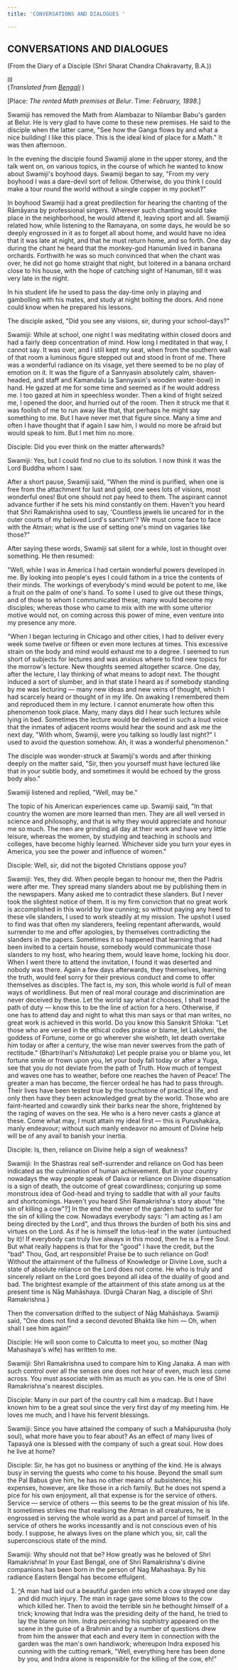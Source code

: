 ```yaml
---
title: 'CONVERSATIONS AND DIALOGUES '

---
```





  

## CONVERSATIONS AND DIALOGUES

(From the Diary of a Disciple (Shri Sharat Chandra Chakravarty, B.A.))

III  
(*Translated from [Bengali](swami_shishya_12e7_03.pdf)* )

\[Place: *The rented Math premises at Belur*. Time: *February, 1898*.\]

Swamiji has removed the Math from Alambazar to Nilambar Babu's garden at
Belur. He is very glad to have come to these new premises. He said to
the disciple when the latter came, "See how the Ganga flows by and what
a nice building! I like this place. This is the ideal kind of place for
a Math." It was then afternoon.

In the evening the disciple found Swamiji alone in the upper storey, and
the talk went on, on various topics, in the course of which he wanted to
know about Swamiji's boyhood days. Swamiji began to say, "From my very
boyhood I was a dare-devil sort of fellow. Otherwise, do you think I
could make a tour round the world without a single copper in my pocket?"

In boyhood Swamiji had a great predilection for hearing the chanting of
the Rāmāyana by professional singers. Wherever such chanting would take
place in the neighborhood, he would attend it, leaving sport and all.
Swamiji related how, while listening to the Ramayana, on some days, he
would be so deeply engrossed in it as to forget all about home, and
would have no idea that it was late at night, and that he must return
home, and so forth. One day during the chant he heard that the
monkey-god Hanumān lived in banana orchards. Forthwith he was so much
convinced that when the chant was over, he did not go home straight that
night, but loitered in a banana orchard close to his house, with the
hope of catching sight of Hanuman, till it was very late in the night.

In his student life he used to pass the day-time only in playing and
gambolling with his mates, and study at night bolting the doors. And
none could know when he prepared his lessons.

The disciple asked, "Did you see any visions, sir, during your
school-days?"

Swamiji: While at school, one night I was meditating within closed doors
and had a fairly deep concentration of mind. How long I meditated in
that way, I cannot say. It was over, and I still kept my seat, when from
the southern wall of that room a luminous figure stepped out and stood
in front of me. There was a wonderful radiance on its visage, yet there
seemed to be no play of emotion on it. It was the figure of a Sannyasin
absolutely calm, shaven-headed, and staff and Kamandalu (a Sannyasin's
wooden water-bowl) in hand. He gazed at me for some time and seemed as
if he would address me. I too gazed at him in speechless wonder. Then a
kind of fright seized me, I opened the door, and hurried out of the
room. Then it struck me that it was foolish of me to run away like that,
that perhaps he might say something to me. But I have never met that
figure since. Many a time and often I have thought that if again I saw
him, I would no more be afraid but would speak to him. But I met him no
more.

Disciple: Did you ever think on the matter afterwards?

Swamiji: Yes, but I could find no clue to its solution. I now think it
was the Lord Buddha whom I saw.

After a short pause, Swamiji said, "When the mind is purified, when one
is free from the attachment for lust and gold, one sees lots of visions,
most wonderful ones! But one should not pay heed to them. The aspirant
cannot advance further if he sets his mind constantly on them. Haven't
you heard that Shri Ramakrishna used to say, 'Countless jewels lie
uncared for in the outer courts of my beloved Lord's sanctum'? We must
come face to face with the Atman; what is the use of setting one's mind
on vagaries like those?"

After saying these words, Swamiji sat silent for a while, lost in
thought over something. He then resumed:

"Well, while I was in America I had certain wonderful powers developed
in me. By looking into people's eyes I could fathom in a trice the
contents of their minds. The workings of everybody's mind would be
potent to me, like a fruit on the palm of one's hand. To some I used to
give out these things, and of those to whom I communicated these, many
would become my disciples; whereas those who came to mix with me with
some ulterior motive would not, on coming across this power of mine,
even venture into my presence any more.

"When I began lecturing in Chicago and other cities, I had to deliver
every week some twelve or fifteen or even more lectures at times. This
excessive strain on the body and mind would exhaust me to a degree. I
seemed to run short of subjects for lectures and was anxious where to
find new topics for the morrow's lecture. New thoughts seemed altogether
scarce. One day, after the lecture, I lay thinking of what means to
adopt next. The thought induced a sort of slumber, and in that state I
heard as if somebody standing by me was lecturing — many new ideas and
new veins of thought, which I had scarcely heard or thought of in my
life. On awaking I remembered them and reproduced them in my lecture. I
cannot enumerate how often this phenomenon took place. Many, many days
did I hear such lectures while lying in bed. Sometimes the lecture would
be delivered in such a loud voice that the inmates of adjacent rooms
would hear the sound and ask me the next day, "With whom, Swamiji, were
you talking so loudly last night?" I used to avoid the question somehow.
Ah, it was a wonderful phenomenon."

The disciple was wonder-struck at Swamiji's words and after thinking
deeply on the matter said, "Sir, then you yourself must have lectured
like that in your subtle body, and sometimes it would be echoed by the
gross body also."

Swamiji listened and replied, "Well, may be."

The topic of his American experiences came up. Swamiji said, "In that
country the women are more learned than men. They are all well versed in
science and philosophy, and that is why they would appreciate and honour
me so much. The men are grinding all day at their work and have very
little leisure, whereas the women, by studying and teaching in schools
and colleges, have become highly learned. Whichever side you turn your
eyes in America, you see the power and influence of women."

Disciple: Well, sir, did not the bigoted Christians oppose you?

Swamiji: Yes, they did. When people began to honour me, then the Padris
were after me. They spread many slanders about me by publishing them in
the newspapers. Many asked me to contradict these slanders. But I never
took the slightest notice of them. It is my firm conviction that no
great work is accomplished in this world by low cunning; so without
paying any heed to these vile slanders, I used to work steadily at my
mission. The upshot I used to find was that often my slanderers, feeling
repentant afterwards, would surrender to me and offer apologies, by
themselves contradicting the slanders in the papers. Sometimes it so
happened that learning that I had been invited to a certain house,
somebody would communicate those slanders to my host, who hearing them,
would leave home, locking his door. When I went there to attend the
invitation, I found it was deserted and nobody was there. Again a few
days afterwards, they themselves, learning the truth, would feel sorry
for their previous conduct and come to offer themselves as disciples.
The fact is, my son, this whole world is full of mean ways of
worldliness. But men of real moral courage and discrimination are never
deceived by these. Let the world say what it chooses, I shall tread the
path of duty — know this to be the line of action for a hero. Otherwise,
if one has to attend day and night to what this man says or that man
writes, no great work is achieved in this world. Do you know this
Sanskrit Shloka: "Let those who are versed in the ethical codes praise
or blame, let Lakshmi, the goddess of Fortune, come or go wherever she
wisheth, let death overtake him today or after a century, the wise man
never swerves from the path of rectitude." (Bhartrihari's
*Nitishataka*)  Let people praise you or blame you, let fortune smile or
frown upon you, let your body fall today or after a Yuga, see that you
do not deviate from the path of Truth. How much of tempest and waves one
has to weather, before one reaches the haven of Peace! The greater a man
has become, the fiercer ordeal he has had to pass through. Their lives
have been tested true by the touchstone of practical life, and only then
have they been acknowledged great by the world. Those who are
faint-hearted and cowardly sink their barks near the shore, frightened
by the raging of waves on the sea. He who is a hero never casts a glance
at these. Come what may, I must attain my ideal first — this is
Purushakāra, manly endeavour; without such manly endeavor no amount of
Divine help will be of any avail to banish your inertia.

Disciple: Is, then, reliance on Divine help a sign of weakness?

Swamiji: In the Shastras real self-surrender and reliance on God has
been indicated as the culmination of human achievement. But in your
country nowadays the way people speak of Daiva or reliance on Divine
dispensation is a sign of death, the outcome of great cowardliness;
conjuring up some monstrous idea of God-head and trying to saddle that
with all your faults and shortcomings. Haven't you heard Shri
Ramakrishna's story about "the sin of killing a cow"?[1](#fn1) In the
end the owner of the garden had to suffer for the sin of killing the
cow. Nowadays everybody says: "I am acting as I am being directed by the
Lord", and thus throws the burden of both his sins and virtues on the
Lord. As if he is himself the lotus-leaf in the water (untouched by it)!
If everybody can truly live always in this mood, then he is a Free Soul.
But what really happens is that for the "good" I have the credit, but
the "bad" Thou, God, art responsible! Praise be to such reliance on God!
Without the attainment of the fullness of Knowledge or Divine Love, such
a state of absolute reliance on the Lord does not come. He who is truly
and sincerely reliant on the Lord goes beyond all idea of the duality of
good and bad. The brightest example of the attainment of this state
among us at the present time is Nāg Mahāshaya. (Durgā Charan Nag, a
disciple of Shri Ramakrishna.)

Then the conversation drifted to the subject of Nāg Mahāshaya. Swamiji
said, "One does not find a second devoted Bhakta like him — Oh, when
shall I see him again!"

Disciple: He will soon come to Calcutta to meet you, so mother (Nag
Mahashaya's wife) has written to me.

Swamiji: Shri Ramakrishna used to compare him to King Janaka. A man with
such control over all the senses one does not hear of even, much less
come across. You must associate with him as much as you can. He is one
of Shri Ramakrishna's nearest disciples.

Disciple: Many in our part of the country call him a madcap. But I have
known him to be a great soul since the very first day of my meeting him.
He loves me much, and I have his fervent blessings.

Swamiji: Since you have attained the company of such a Mahāpurusha (holy
soul), what more have you to fear about? As an effect of many lives of
Tapasyā one is blessed with the company of such a great soul. How does
he live at home?

Disciple: Sir, he has got no business or anything of the kind. He is
always busy in serving the guests who come to his house. Beyond the
small sum the Pal Babus give him, he has no other means of subsistence;
his expenses, however, are like those in a rich family. But he does not
spend a pice for his own enjoyment, all that expense is for the service
of others. Service — service of others — this seems to be the great
mission of his life. It sometimes strikes me that realising the Atman in
all creatures, he is engrossed in serving the whole world as a part and
parcel of himself. In the service of others he works incessantly and is
not conscious even of his body. I suppose, he always lives on the plane
which you, sir, call the superconscious state of the mind.

Swamiji: Why should not that be? How greatly was he beloved of Shri
Ramakrishna! In your East Bengal, one of Shri Ramakrishna's divine
companions has been born in the person of Nag Mahashaya. By his radiance
Eastern Bengal has become effulgent.

1.  [^](#txt1)A man had laid out a beautiful garden into which a cow
    strayed one day and did much injury. The man in rage gave some blows
    to the cow which killed her. Then to avoid the terrible sin he
    bethought himself of a trick; knowing that Indra was the presiding
    deity of the hand, he tried to lay the blame on him. Indra
    perceiving his sophistry appeared on the scene in the guise of a
    Brahmin and by a number of questions drew from him the answer that
    each and every item in connection with the garden was the man's own
    handiwork; whereupon Indra exposed his cunning with the cutting
    remark, "Well, everything here has been done by you, and Indra alone
    is responsible for the killing of the cow, eh!"


